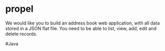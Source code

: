 # propel
We would like you to build an address book web application, with all data stored in a JSON flat file. You need to be able to list, view, add, edit and delete records.

#Java

